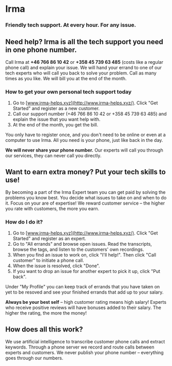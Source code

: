 Irma
====

### Friendly tech support. At every hour. For any issue.

Need help? Irma is all the tech support you need in one phone number.
----------------------------------------------------------

Call Irma at **+46 766 86 10 42** or **+358 45 739 63 485** (costs like a regular phone call) and explain your issue. We will hand your errand to one of our tech experts who will call you back to solve your problem. Call as many times as you like. We will bill you at the end of the month.

### How to get your own personal tech support today

1. Go to [www.irma-helps.xyz](http://www.irma-helps.xyz/). Click "Get Started" and register as a new customer.
1. Call our support number (+46 766 86 10 42 or +358 45 739 63 485) and explain the issue that you want help with.
1. At the end of the month, you get the bill.

You only have to register once, and you don't need to be online or even at a computer to use Irma. All you need is your phone, just like back in the day.

**We will never share your phone number.** Our experts will call you through our services, they can never call you directly.

Want to earn extra money? Put your tech skills to use!
----------------------------------------------------

By becoming a part of the Irma Expert team you can get paid by solving the problems you know best. You decide what issues to take on and when to do it. Focus on your are of expertise! We reward customer service – the higher you rate with customers, the more you earn.

### How do I do it?

1. Go to [www.irma-helps.xyz](http://www.irma-helps.xyz/). Click "Get Started" and register as an expert.
1. Go to "All errands" and browse open issues. Read the transcripts, browse the tags, and listen to the customers' own recordings.
1. When you find an issue to work on, click "I'll help!". Then click "Call customer" to initiate a phone call.
1. When the issue is resolved, click "Done".
1. If you want to drop an issue for another expert to pick it up, click "Put back".

Under "My Profile" you can keep track of errands that you have taken on yet to be resoved and see your finished errands that add up to your salary.

**Always be your best self** – high customer rating means high salary! Experts who receive positive reviews will have bonuses added to their salary. The higher the rating, the more the money!

How does all this work?
------------------

We use artificial intelligence to transcribe customer phone calls and extract keywords. Through a phone server we record and route calls between experts and customers. We never publish your phone number – everything goes through our numbers.
